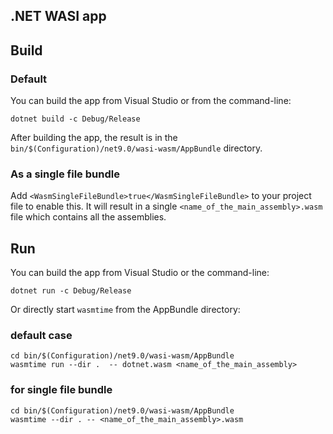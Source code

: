## .NET WASI app

## Build
### Default

You can build the app from Visual Studio or from the command-line:

```
dotnet build -c Debug/Release
```

After building the app, the result is in the `bin/$(Configuration)/net9.0/wasi-wasm/AppBundle` directory.

### As a single file bundle

Add `<WasmSingleFileBundle>true</WasmSingleFileBundle>` to your project file to enable this. It will result in a single `<name_of_the_main_assembly>.wasm` file which contains all the assemblies.

## Run

You can build the app from Visual Studio or the command-line:

```
dotnet run -c Debug/Release
```

Or directly start `wasmtime` from the AppBundle directory:

### default case

```
cd bin/$(Configuration)/net9.0/wasi-wasm/AppBundle
wasmtime run --dir .  -- dotnet.wasm <name_of_the_main_assembly>
```

### for single file bundle

```
cd bin/$(Configuration)/net9.0/wasi-wasm/AppBundle
wasmtime --dir . -- <name_of_the_main_assembly>.wasm
```
